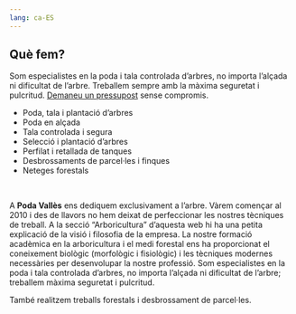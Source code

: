 ```yaml
---
lang: ca-ES
---
```



## Què fem?

Som especialistes en la poda i tala controlada d’arbres, no importa l’alçada ni dificultat de l’arbre. Treballem sempre amb la màxima seguretat i pulcritud. [Demaneu un pressupost](/cat/contact) sense compromis.

- Poda, tala i plantació d’arbres
- Poda en alçada
- Tala controlada i segura
- Selecció i plantació d’arbres
- Perfilat i retallada de tanques
- Desbrossaments de parcel·les i finques
- Neteges forestals

<br>

<show-picture photo="prune-1920x1200.jpeg"/>

A **Poda Vallès** ens dediquem exclusivament a l’arbre. Vàrem començar al 2010 i des de llavors no hem deixat de perfeccionar les nostres tècniques de treball. A la secció “Arboricultura” d’aquesta web hi ha una petita explicació de la visió i filosofia de la empresa. La nostre formació acadèmica en la arboricultura i el medi forestal ens ha proporcionat el coneixement biològic  (morfològic i fisiològic) i les tècniques modernes necessàries per desenvolupar la nostre professió. Som especialistes en la poda i tala controlada d’arbres, no importa l’alçada ni dificultat de l’arbre; treballem màxima seguretat i pulcritud.

També realitzem treballs forestals i desbrossament de parcel·les.